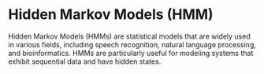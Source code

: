 # Hidden Markov Models (HMM)

Hidden Markov Models (HMMs) are statistical models that are widely used in various fields, including speech recognition, natural language processing, and bioinformatics. HMMs are particularly useful for modeling systems that exhibit sequential data and have hidden states.

